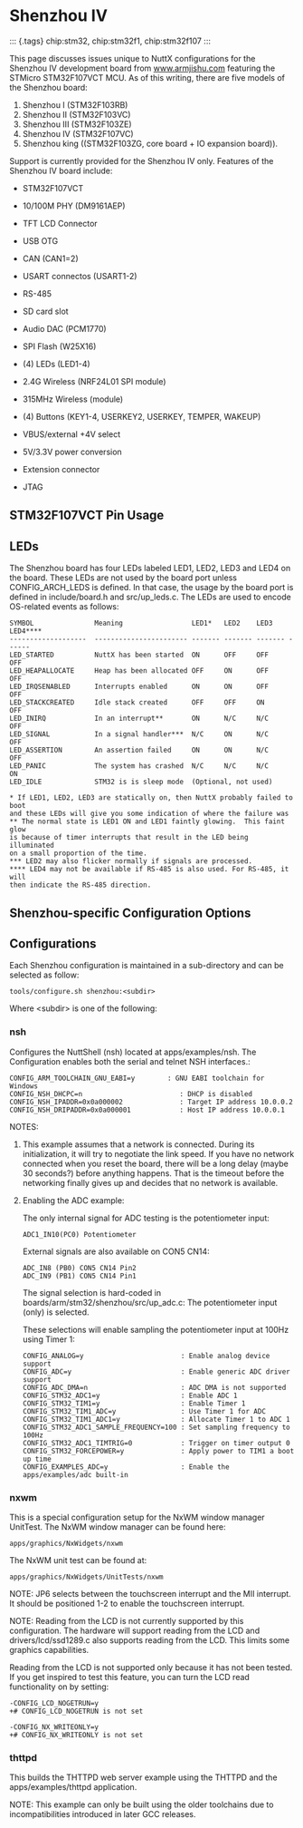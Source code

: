 Shenzhou IV
===========

::: {.tags}
chip:stm32, chip:stm32f1, chip:stm32f107
:::

This page discusses issues unique to NuttX configurations for the
Shenzhou IV development board from www.armjishu.com featuring the
STMicro STM32F107VCT MCU. As of this writing, there are five models of
the Shenzhou board:

1.  Shenzhou I (STM32F103RB)
2.  Shenzhou II (STM32F103VC)
3.  Shenzhou III (STM32F103ZE)
4.  Shenzhou IV (STM32F107VC)
5.  Shenzhou king ((STM32F103ZG, core board + IO expansion board)).

Support is currently provided for the Shenzhou IV only. Features of the
Shenzhou IV board include:

-   STM32F107VCT

-   10/100M PHY (DM9161AEP)

-   TFT LCD Connector

-   USB OTG

-   CAN (CAN1=2)

-   USART connectos (USART1-2)

-   RS-485

-   SD card slot

-   Audio DAC (PCM1770)

-   SPI Flash (W25X16)

-   (4) LEDs (LED1-4)

-   2.4G Wireless (NRF24L01 SPI module)

-   315MHz Wireless (module)

-   (4) Buttons (KEY1-4, USERKEY2, USERKEY, TEMPER, WAKEUP)

-   VBUS/external +4V select

-   5V/3.3V power conversion

-   Extension connector

-   JTAG

STM32F107VCT Pin Usage
----------------------

LEDs
----

The Shenzhou board has four LEDs labeled LED1, LED2, LED3 and LED4 on
the board. These LEDs are not used by the board port unless
CONFIG\_ARCH\_LEDS is defined. In that case, the usage by the board port
is defined in include/board.h and src/up\_leds.c. The LEDs are used to
encode OS-related events as follows:

    SYMBOL               Meaning                 LED1*   LED2    LED3    LED4****
    -------------------  ----------------------- ------- ------- ------- ------
    LED_STARTED          NuttX has been started  ON      OFF     OFF     OFF
    LED_HEAPALLOCATE     Heap has been allocated OFF     ON      OFF     OFF
    LED_IRQSENABLED      Interrupts enabled      ON      ON      OFF     OFF
    LED_STACKCREATED     Idle stack created      OFF     OFF     ON      OFF
    LED_INIRQ            In an interrupt**       ON      N/C     N/C     OFF
    LED_SIGNAL           In a signal handler***  N/C     ON      N/C     OFF
    LED_ASSERTION        An assertion failed     ON      ON      N/C     OFF
    LED_PANIC            The system has crashed  N/C     N/C     N/C     ON
    LED_IDLE             STM32 is is sleep mode  (Optional, not used)

    * If LED1, LED2, LED3 are statically on, then NuttX probably failed to boot
    and these LEDs will give you some indication of where the failure was
    ** The normal state is LED1 ON and LED1 faintly glowing.  This faint glow
    is because of timer interrupts that result in the LED being illuminated
    on a small proportion of the time.
    *** LED2 may also flicker normally if signals are processed.
    **** LED4 may not be available if RS-485 is also used. For RS-485, it will
    then indicate the RS-485 direction.

Shenzhou-specific Configuration Options
---------------------------------------

Configurations
--------------

Each Shenzhou configuration is maintained in a sub-directory and can be
selected as follow:

    tools/configure.sh shenzhou:<subdir>

Where \<subdir\> is one of the following:

### nsh

Configures the NuttShell (nsh) located at apps/examples/nsh. The
Configuration enables both the serial and telnet NSH interfaces.:

    CONFIG_ARM_TOOLCHAIN_GNU_EABI=y        : GNU EABI toolchain for Windows
    CONFIG_NSH_DHCPC=n                        : DHCP is disabled
    CONFIG_NSH_IPADDR=0x0a000002              : Target IP address 10.0.0.2
    CONFIG_NSH_DRIPADDR=0x0a000001            : Host IP address 10.0.0.1

NOTES:

1.  This example assumes that a network is connected. During its
    initialization, it will try to negotiate the link speed. If you have
    no network connected when you reset the board, there will be a long
    delay (maybe 30 seconds?) before anything happens. That is the
    timeout before the networking finally gives up and decides that no
    network is available.

2.  Enabling the ADC example:

    The only internal signal for ADC testing is the potentiometer input:

        ADC1_IN10(PC0) Potentiometer

    External signals are also available on CON5 CN14:

        ADC_IN8 (PB0) CON5 CN14 Pin2
        ADC_IN9 (PB1) CON5 CN14 Pin1

    The signal selection is hard-coded in
    boards/arm/stm32/shenzhou/src/up\_adc.c: The potentiometer input
    (only) is selected.

    These selections will enable sampling the potentiometer input at
    100Hz using Timer 1:

        CONFIG_ANALOG=y                        : Enable analog device support
        CONFIG_ADC=y                           : Enable generic ADC driver support
        CONFIG_ADC_DMA=n                       : ADC DMA is not supported
        CONFIG_STM32_ADC1=y                    : Enable ADC 1
        CONFIG_STM32_TIM1=y                    : Enable Timer 1
        CONFIG_STM32_TIM1_ADC=y                : Use Timer 1 for ADC
        CONFIG_STM32_TIM1_ADC1=y               : Allocate Timer 1 to ADC 1
        CONFIG_STM32_ADC1_SAMPLE_FREQUENCY=100 : Set sampling frequency to 100Hz
        CONFIG_STM32_ADC1_TIMTRIG=0            : Trigger on timer output 0
        CONFIG_STM32_FORCEPOWER=y              : Apply power to TIM1 a boot up time
        CONFIG_EXAMPLES_ADC=y                  : Enable the apps/examples/adc built-in

### nxwm

This is a special configuration setup for the NxWM window manager
UnitTest. The NxWM window manager can be found here:

    apps/graphics/NxWidgets/nxwm

The NxWM unit test can be found at:

    apps/graphics/NxWidgets/UnitTests/nxwm

NOTE: JP6 selects between the touchscreen interrupt and the MII
interrupt. It should be positioned 1-2 to enable the touchscreen
interrupt.

NOTE: Reading from the LCD is not currently supported by this
configuration. The hardware will support reading from the LCD and
drivers/lcd/ssd1289.c also supports reading from the LCD. This limits
some graphics capabilities.

Reading from the LCD is not supported only because it has not been
tested. If you get inspired to test this feature, you can turn the LCD
read functionality on by setting:

    -CONFIG_LCD_NOGETRUN=y
    +# CONFIG_LCD_NOGETRUN is not set

    -CONFIG_NX_WRITEONLY=y
    +# CONFIG_NX_WRITEONLY is not set

### thttpd

This builds the THTTPD web server example using the THTTPD and the
apps/examples/thttpd application.

NOTE: This example can only be built using the older toolchains due to
incompatibilities introduced in later GCC releases.
